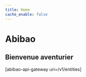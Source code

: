 ```yaml
---
title: Home
cache_enable: false
---
```


# Abibao
## Bienvenue aventurier

[abibao-api-gateway uri=/v1/entities]



